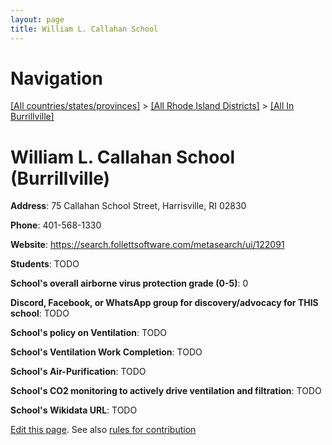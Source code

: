 ```yaml
---
layout: page
title: William L. Callahan School
---
```

# Navigation

[[All countries/states/provinces]](../../..) > [[All Rhode Island Districts]](../..) > [[All In Burrillville]](..)

# William L. Callahan School (Burrillville)

**Address**: 75 Callahan School Street, Harrisville, RI 02830

**Phone**: 401-568-1330

**Website**: <https://search.follettsoftware.com/metasearch/ui/122091>

**Students**: TODO

**School's overall airborne virus protection grade (0-5)**: 0

**Discord, Facebook, or WhatsApp group for discovery/advocacy for THIS school**: TODO

**School's policy on Ventilation**: TODO

**School's Ventilation Work Completion**: TODO

**School's Air-Purification**: TODO

**School's CO2 monitoring to actively drive ventilation and filtration**: TODO

**School's Wikidata URL**: TODO


[Edit this page](https://github.com/ventilate-schools/RI/edit/main/./Burrillville/William_L._Callahan_School.md). See also [rules for contribution](../../../contribution-rules/)